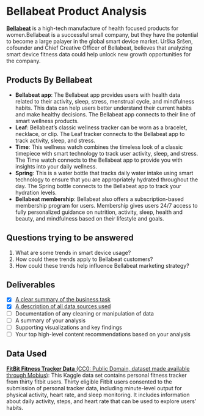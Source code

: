# Bellabeat Product Analysis

[**Bellabeat**](https://bellabeat.com "Bellabeat website") is a high-tech manufacture of health focused products for women.Bellabeat is a successful small company, but they have the  potential to become a large palayer in the global smart device market. 
Urška Sršen, cofounder and Chief Creative Officer of Bellabeat, believes that analyzing smart device fitness data could help unlock new growth opportunities for the company.

## Products By Bellabeat

* **Bellabeat app**: The Bellabeat app provides users with health data related to their activity, sleep, stress,
menstrual cycle, and mindfulness habits. This data can help users better understand their current habits and
make healthy decisions. The Bellabeat app connects to their line of smart wellness products.
* **Leaf**: Bellabeat’s classic wellness tracker can be worn as a bracelet, necklace, or clip. The Leaf tracker connects
to the Bellabeat app to track activity, sleep, and stress.
* **Time**: This wellness watch combines the timeless look of a classic timepiece with smart technology to track user
activity, sleep, and stress. The Time watch connects to the Bellabeat app to provide you with insights into your
daily wellness.
* **Spring**: This is a water bottle that tracks daily water intake using smart technology to ensure that you are
appropriately hydrated throughout the day. The Spring bottle connects to the Bellabeat app to track your
hydration levels.
* **Bellabeat membership**: Bellabeat also offers a subscription-based membership program for users.
Membership gives users 24/7 access to fully personalized guidance on nutrition, activity, sleep, health and
beauty, and mindfulness based on their lifestyle and goals.

## Questions trying to be answered

1. What are some trends in smart device usage? 
2. How could these trends apply to Bellabeat customers?
3. How could these trends help influence Bellabeat marketing strategy?

## Deliverables

- [X] [A clear summary of the business task](https://github.com/abhisindh/Bellabeat_Product_Analysis/blob/master/001_Ask/Business_Task_statement.md "Business task statement")
- [X] [A description of all data sources used](https://github.com/abhisindh/Bellabeat_Product_Analysis/blob/master/002_Prepare/Data_Description.md "Data Description")
- [ ] Documentation of any cleaning or manipulation of data 
- [ ] A summary of your analysis
- [ ] Supporting visualizations and key findings
- [ ] Your top high-level content recommendations based on your analysis

## Data Used

[**FitBit Fitness Tracker Data** (CC0: Public Domain, dataset made available through Mobius)](https://www.kaggle.com/datasets/arashnic/fitbit "Link to Dataset"): This Kaggle data set
contains personal fitness tracker from thirty fitbit users. Thirty eligible Fitbit users consented to the submission of
personal tracker data, including minute-level output for physical activity, heart rate, and sleep monitoring. It includes
information about daily activity, steps, and heart rate that can be used to explore users’ habits.


